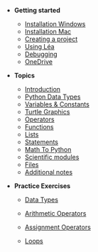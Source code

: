* **Getting started**
  * [Installation Windows](Getting_started/01_1_python_installation_win.md)
  * [Installation Mac](Getting_started/01_2_python_installation_mac.md)
  * [Creating a project](Getting_started/03_create_new_project.md)
  * [Using Léa](Getting_started/04_lea.md)
  * [Debugging](Getting_started/06_debugging.md)
  * [OneDrive](Getting_started/07_one_drive.md)

* **Topics**
  * [Introduction](Pages/introduction_topics_page.md)
  * [Python Data Types](Pages/data_types_page.md)
  * [Variables & Constants](Notes/08_variables.md) 
  * [Turtle Graphics](Pages/turtle_graphics_page.md) 
  * [Operators](Pages/operators_topics_page.md) 
  * [Functions](Pages/functions_topics_page.md) 
  * [Lists](Pages/lists_topics_page.md)
  * [Statements](Pages/statements_intro_page.md)  
  * [Math To Python](Pages/math_to_python_page.md)   
  * [Scientific modules](Pages/scientific_modules_page.md)  
  * [Files](Notes/35_reading_files.md)
  * [Additional notes](Pages/additional_notes_page.md)

* **Practice Exercises**
  * [Data Types](Practice_questions/01_Practice_DataTypes.md)
  
  * [Arithmetic Operators](Practice_questions/02_Practice_Arithmetics.md)
  
  * [Assignment Operators](Practice_questions/04_Practice_Variables.md)
  
  * [Loops](07_Practice_Loops.md)
  
    

